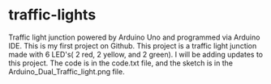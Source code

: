 # traffic-lights
Traffic light junction powered by Arduino Uno and programmed via Arduino IDE.
This is my first project on Github. This project is a traffic light junction made with 6 LED's( 2 red, 2 yellow, and 2 green).
I will be adding updates to this project. 
The code is in the code.txt file, and the sketch is in the Arduino_Dual_Traffic_light.png file.
